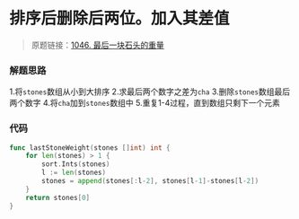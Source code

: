 # 排序后删除后两位。加入其差值
> 原题链接：[1046. 最后一块石头的重量](https://leetcode-cn.com/problems/last-stone-weight/)

### 解题思路
1.将``stones``数组从小到大排序
2.求最后两个数字之差为``cha``
3.删除``stones``数组最后两个数字
4.将``cha``加到``stones``数组中
5.重复1-4过程，直到数组只剩下一个元素
### 代码

```go
func lastStoneWeight(stones []int) int {
	for len(stones) > 1 {
		sort.Ints(stones)
		l := len(stones)
		stones = append(stones[:l-2], stones[l-1]-stones[l-2])
	}
	return stones[0]
}
```
